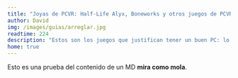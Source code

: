 ```yaml
---
title: "Joyas de PCVR: Half-Life Alyx, Boneworks y otros juegos de PCVR que debes probar"
author: David
img: /images/guias/arreglar.jpg
readtime: 224
description: "Estos son los juegos que justifican tener un buen PC: lo mejor de la realidad virtual en PCVR."
home: true
---
```

Esto es una prueba del contenido de un MD **mira como mola**.